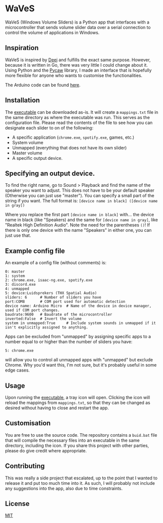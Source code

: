 # WaVeS

WaVeS (Windows Volume Sliders) is a Python app that interfaces with a microcontroller that sends volume slider data over a serial connection to control the volume of applications in Windows.

## Inspiration

WaVeS is inspired by [Deej](https://github.com/omriharel/deej) and fulfills the exact same purpose. However, because it is written in Go, there was very little I could change about it. Using Python and the [Pycaw](https://github.com/AndreMiras) library, I made an interface that is hopefully more flexible for anyone who wants to customise the functionalities.

The Arduino code can be found [here](https://github.com/omriharel/deej/blob/master/arduino/deej-5-sliders-vanilla/deej-5-sliders-vanilla.ino).

## Installation

The [executable](https://github.com/JRitmeester/WaVeS/releases/) can be downloaded as-is. It will create a `mappings.txt` file in the same directory as where the executable was run. This serves as the configuration file. Please read the contents of the file to see how you can designate each slider to on of the following:
* A specific application (`chrome.exe`, `spotify.exe`, games, etc.)
* System volume
* Unmapped (everything that does not have its own slider)
* Master volume
* A specific output device. 
  
## Specifying an output device.
To find the right name, go to Sound > Playback and find the name of the speaker you want to adjust. This does not have 
to be your default speaker (Otherwise you can just use "master"). You can specify a small part of the string if you 
want. The full format is: `[device name in black] ([device name in gray])`

Where you replace the first part `[device name in black]` with... the device name in black (like "Speakers) and the same
for `[device name in gray]`, like "Realtek High Definition Audio". Note the need for the parentheses `()`! If there is 
only one device with the name "Speakers" in either one, you can just use that.


## Example config file
An example of a config file (without comments) is:
```
0: master
1: system
2: chrome.exe, isaac-ng.exe, spotify.exe
3: discord.exe
4: unmapped
5: device:Luidsprekers (THX Spatial Audio)
sliders: 6      # Number of sliders you have
port:COM8       # COM port used for automatic detection
device name: Arduino Micro  # Name of the device in device manager, used if COM port changes.
baudrate:9600   # Baudrate of the microcontroller
inverted:False  # Invert the volume
system in unmapped:True     # Include system sounds in unmapped if it isn't explicitly assigned to anything.
```

Apps can be excluded from "unmapped" by assigning specific apps to a number equal to or higher than the number of sliders you have:
```
5: chrome.exe
```
will allow you to control all unmapped apps with "unmapped" but exclude Chrome. Why you'd want this, I'm not sure, but it's probably useful in some edge cases.

## Usage
Upon running the [executable](https://github.com/JRitmeester/WaVeS/releases/download/v1.0/WaVeSv1.0.exe), a tray icon will open. Clicking the icon will reload the mappings from `mappings.txt`, so that they can be changed as desired without having to close and restart the app.


## Customisation
You are free to use the source code. The repository contains a `buid.bat` file that will compile the necessary files into an executable in the same directory, including the icon. If you share this project with other parties, please do give credit where appropriate.

## Contributing
This was really a side project that escalated, up to the point that I wanted to release it and put too much time into it. As such, I will probably not include any suggestions into the app, also due to time constraints.

## License
[MIT](https://choosealicense.com/licenses/mit/)
